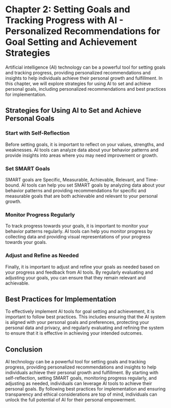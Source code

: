 Chapter 2: Setting Goals and Tracking Progress with AI - Personalized Recommendations for Goal Setting and Achievement Strategies
=================================================================================================================================

Artificial intelligence (AI) technology can be a powerful tool for setting goals and tracking progress, providing personalized recommendations and insights to help individuals achieve their personal growth and fulfillment. In this chapter, we will explore strategies for using AI to set and achieve personal goals, including personalized recommendations and best practices for implementation.

Strategies for Using AI to Set and Achieve Personal Goals
---------------------------------------------------------

### Start with Self-Reflection

Before setting goals, it is important to reflect on your values, strengths, and weaknesses. AI tools can analyze data about your behavior patterns and provide insights into areas where you may need improvement or growth.

### Set SMART Goals

SMART goals are Specific, Measurable, Achievable, Relevant, and Time-bound. AI tools can help you set SMART goals by analyzing data about your behavior patterns and providing recommendations for specific and measurable goals that are both achievable and relevant to your personal growth.

### Monitor Progress Regularly

To track progress towards your goals, it is important to monitor your behavior patterns regularly. AI tools can help you monitor progress by collecting data and providing visual representations of your progress towards your goals.

### Adjust and Refine as Needed

Finally, it is important to adjust and refine your goals as needed based on your progress and feedback from AI tools. By regularly evaluating and adjusting your goals, you can ensure that they remain relevant and achievable.

Best Practices for Implementation
---------------------------------

To effectively implement AI tools for goal setting and achievement, it is important to follow best practices. This includes ensuring that the AI system is aligned with your personal goals and preferences, protecting your personal data and privacy, and regularly evaluating and refining the system to ensure that it is effective in achieving your intended outcomes.

Conclusion
----------

AI technology can be a powerful tool for setting goals and tracking progress, providing personalized recommendations and insights to help individuals achieve their personal growth and fulfillment. By starting with self-reflection, setting SMART goals, monitoring progress regularly, and adjusting as needed, individuals can leverage AI tools to achieve their personal goals. By following best practices for implementation and ensuring transparency and ethical considerations are top of mind, individuals can unlock the full potential of AI for their personal empowerment.
